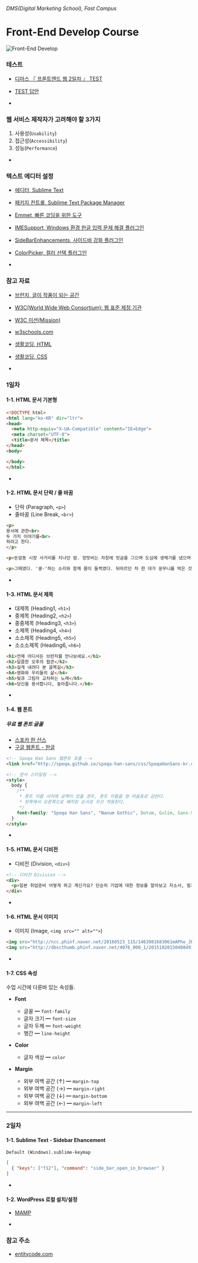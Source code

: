 ###### DMS(Digital Marketing School), Fast Campus
# Front-End Develop Course

![Front-End Develop](https://s-media-cache-ak0.pinimg.com/736x/df/ac/a1/dfaca128e49d957cfc0a1574d84e839d.jpg)

### 테스트

- [디마스 『 프론트엔드 웹 2일차 』 TEST](http://goo.gl/forms/vKj8mTWcbGA9JqJ03)
- [TEST 답안](https://docs.google.com/forms/d/1b-_TrvVgD_KIlxl3Wddi6uSwLeq2-2HwJKL8AbswJ04/viewform?entry.1667344800=%EB%8B%B5%EC%95%88&entry.1954690747=HTML%EC%9D%80+%EB%AC%B8%EC%84%9C%EC%9D%98+%EA%B3%A8%EA%B2%A9%EC%9D%84+%EA%B5%AC%EC%84%B1%ED%95%98%EB%8A%94+%EC%A0%81%EC%A0%88%ED%95%9C+%EC%9A%94%EC%86%8C%EB%A5%BC+%EC%9E%91%EC%84%B1%ED%95%98%EC%97%AC+%EB%AC%B8%EC%84%9C%EB%A5%BC+%EA%B5%AC%EC%A1%B0%ED%99%94%ED%95%9C%EB%8B%A4.&entry.1954690747=CSS%EB%8A%94+HTML+%EB%AC%B8%EC%84%9C%EC%97%90+%EC%8B%9C%EA%B0%81+%EB%94%94%EC%9E%90%EC%9D%B8%EC%9D%84+%EC%A0%81%EC%9A%A9%ED%95%98%EC%97%AC+%EC%82%AC%EC%9A%A9%EC%9E%90%EA%B0%80+%EC%BD%98%ED%85%90%EC%B8%A0%EB%A5%BC+%EC%9D%BD%EA%B3%A0+%EB%B3%B4%EA%B8%B0+%EC%89%BD%EB%8F%84%EB%A1%9D+%EA%B5%AC%EC%84%B1%ED%95%9C%EB%8B%A4.&entry.631126571=HTML+%EB%AC%B8%EC%84%9C%EB%A5%BC++%ED%91%9C%EC%A4%80+%EB%AA%A8%EB%93%9C%EB%A1%9C+%EB%8F%99%EC%9E%91+%ED%95%9C%EB%8B%A4.&entry.1992794266=lang+%EC%86%8D%EC%84%B1%EC%9D%80+%EB%AC%B8%EC%84%9C%EC%97%90%EC%84%9C+%ED%95%9C+%EB%B2%88%EB%A7%8C+%EC%82%AC%EC%9A%A9%EC%9D%B4+%EA%B0%80%EB%8A%A5%ED%95%98%EB%8B%A4.&entry.1992794266=lang+%EC%86%8D%EC%84%B1+%EB%98%90%EB%8A%94+language+%EC%86%8D%EC%84%B1%EC%9C%BC%EB%A1%9C+%EC%82%AC%EC%9A%A9%EB%90%9C%EB%8B%A4.&entry.1838079932=SVG+(Scalable+Vector+Graphic)&entry.1492371134=96+PPI&entry.764623325=%EC%83%89%EC%97%90%EB%A7%8C+%EC%9D%98%EC%A1%B4%ED%95%9C+%EA%B7%B8%EB%9E%98%ED%94%BD%EC%9D%80+%EC%8B%9C%EA%B0%81+%EC%9E%A5%EC%95%A0%EC%9D%B8%EC%97%90%EA%B2%8C+%EC%A0%95%ED%99%95%ED%95%9C+%EC%A0%95%EB%B3%B4%EB%A5%BC+%EC%9D%B8%EC%A7%80%EC%8B%9C%EC%BC%9C+%EC%A4%84+%EC%88%98+%EC%97%86%EB%8B%A4.&entry.99703796=16px&entry.1877237233=src&entry.1877237233=alt&entry.1182003709=6%EA%B0%9C&entry.266138912=%EC%A0%9C%EB%AA%A9(Headings)%EC%9D%80+%EB%8B%A8%EB%9D%BD+%EB%82%B4%EB%B6%80%EC%97%90+%ED%8F%AC%ED%95%A8%EB%90%98%EB%A9%B0+%EB%8B%A8%EB%9D%BD%EC%9D%98+%EC%A0%9C%EB%AA%A9%EC%9D%B4+%EB%90%9C%EB%8B%A4.&entry.452809078=Division.+'%EA%B5%AC%EC%97%AD'%EC%9D%B4%EB%9E%80+%EB%9C%BB%EC%9C%BC%EB%A1%9C+%ED%95%B4%EC%84%9D%ED%95%98%EB%A9%B4+%EB%90%98%EB%A9%B0,+%EA%B7%B8%EB%A3%B9%EC%9D%84+%EB%AA%A9%EC%A0%81%EC%9C%BC%EB%A1%9C+%EC%82%AC%EC%9A%A9%ED%95%A9%EB%8B%88%EB%8B%A4.%0A%ED%95%98%EC%A7%80%EB%A7%8C+%EC%9D%98%EB%AF%B8%EB%8A%94+%EA%B0%80%EC%A7%80%EC%A7%80+%EC%95%8A%EC%8A%B5%EB%8B%88%EB%8B%A4.&entry.732342003=font-color&entry.598726526=%EC%99%B8%EB%B6%80+%EC%97%AC%EB%B0%B1(%EA%B3%B5%EA%B0%84)%EC%9D%84+%EC%84%A4%EC%A0%95%ED%95%98%EB%8A%94+%EA%B2%83%EC%9D%B4%EB%A9%B0+%EA%B0%9D%EC%B2%B4%EC%99%80+%EA%B0%9D%EC%B2%B4+%EC%82%AC%EC%9D%B4+%EA%B0%84%EA%B2%A9%EC%9D%84+%EC%A1%B0%EC%A0%95%ED%95%A0+%EB%95%8C+%EC%82%AC%EC%9A%A9%ED%95%A9%EB%8B%88%EB%8B%A4.&entry.1091063847=Alternate+Text+%EB%8C%80%EC%B2%B4+%ED%85%8D%EC%8A%A4%ED%8A%B8.+%EC%9D%B4%EB%AF%B8%EC%A7%80%EA%B0%80+%EC%95%88+%EB%B3%B4%EC%9D%B4%EB%8A%94+%ED%99%98%EA%B2%BD%EC%97%90%EC%84%9C+%EB%8C%80%EC%B2%B4+%EB%82%B4%EC%9A%A9%EC%9D%84+%EC%A0%9C%EA%B3%B5%ED%95%B4%EC%95%BC+%ED%95%98%EA%B8%B0%EC%97%90+%EB%B0%98%EB%93%9C%EC%8B%9C+%EC%82%AC%EC%9A%A9%ED%95%9C%EB%8B%A4.&entry.1271355319=%ED%99%94%EB%A9%B4%EC%9D%98+80%25%EB%A5%BC+%ED%8F%AD%EC%9C%BC%EB%A1%9C+%EC%82%AC%EC%9A%A9%ED%95%98%EB%A9%B4+20%25%EA%B0%80+%EA%B3%B5%EA%B0%84%EC%9C%BC%EB%A1%9C+%EB%82%A8%EA%B2%8C+%EB%90%98%EB%8A%94%EB%8D%B0+%EC%9D%B4%EB%A5%BC+%EC%A2%8C/%EC%9A%B0+%EC%96%91%EC%AA%BD+%EB%B0%A9%ED%96%A5%EC%9C%BC%EB%A1%9C+%EC%9E%90%EB%8F%99+%EC%84%A4%EC%A0%95%ED%95%98%EB%A9%B4+%ED%99%94%EB%A9%B4+%EA%B0%80%EC%9A%B4%EB%8D%B0+%EB%B0%B0%EC%B9%98%EA%B0%80+%EB%90%9C%EB%8B%A4.)

-

### 웹 서비스 제작자가 고려해야 할 3가지

1. 사용성(`Usability`)
1. 접근성(`Accessibility`)
1. 성능(`Performance`)

-

### 텍스트 에디터 설정

- [에디터, Sublime Text](http://www.sublimetext.com/3)
- [패키지 컨트롤, Sublime Text Package Manager](https://packagecontrol.io/)
- [Emmet, 빠른 코딩을 위한 도구](http://emmet.io/)
- [IMESupport, Windows 환경 한글 입력 문제 해결 플러그인](https://packagecontrol.io/packages/IMESupport)
- [SideBarEnhancements, 사이드바 강화 플러그인](https://packagecontrol.io/packages/SideBarEnhancements)
- [ColorPicker, 컬러 선택 플러그인](https://packagecontrol.io/packages/ColorPicker)

-

### 참고 자료

- [브런치, 글이 작품이 되는 공간](https://brunch.co.kr/)
- [W3C(World Wide Web Consortium): 웹 표준 제정 기관](https://www.w3.org)
- [W3C 미션(Mission)](https://www.w3.org/Consortium/mission)
- [w3schools.com](http://w3schools.com)
- [생활코딩, HTML](http://opentutorials.org/course/2039)
- [생활코딩, CSS](http://opentutorials.org/course/45)

-

### 1일차

#### 1-1. HTML 문서 기본형

```html
<!DOCTYPE html>
<html lang="ko-KR" dir="ltr">
<head>
  <meta http-equiv="X-UA-Compatible" content="IE=Edge">
  <meta charset="UTF-8">
  <title>문서 제목</title>
</head>
<body>

</body>
</html>
```

-

#### 1-2. HTML 문서 단락 / 줄 바꿈

- 단락 (Paragraph, `<p>`)
- 줄바꿈 (Line Break, `<br>`)

```html
<p>
용서에 관한<br>
두 가지 이야기를<br>
하려고 한다.
</p>

<p>돈암동 시장 사거리를 지나던 밤. 장맛비는 차창에 빗금을 그으며 도심에 생채기를 냈으며, 물컹해진 신호등에선 과즙이 흘러내렸다. 아리랑 고개를 잔뜩 구부린 채 오르던 차량은 중턱에서 속도를 줄이곤, 허리를 한껏 폈다. 나도 하늘을 바라보았다. 기압골끼리 충돌한 자리엔 환란이 분분하게 떨어져, 세계는 물러지고 조금씩 삭아갔다. 비 오는 밤 상념이 짙어지는 것은, 세상이 발효된 때문은 아닐까.</p>

<p>그때였다. '쿵-'하는 소리와 함께 몸이 들썩였다. 뒤따르던 차 한 대가 꽁무니를 박은 것이다. 놀랄 것 없이 현장을 찍을 휴대폰만 챙겨 차에서 내렸다. 그리곤 허리에 손을 얹은 채 혀를 깨물어 난감한 표정을 취했다. 앞 유리창에 비친 또래의 남성은 하얀 셔츠를 말끔하게 입고 있었다. 그러나 운전석 문을 반쯤 열어둔 채 번잡스러운 몸짓을 이어갔고, 그것은 빗소리만큼 요란했다. 누군가 고삐 풀린 그의 시선을 봤다면, 분명 사건의 피해자로 여겼을 터이다.</p>
```

-

#### 1-3. HTML 문서 제목

- 대제목 (Heading1, `<h1>`)
- 중제목 (Heading2, `<h2>`)
- 중중제목 (Heading3, `<h3>`)
- 소제목 (Heading4, `<h4>`)
- 소소제목 (Heading5, `<h5>`)
- 소소소제목 (Heading6, `<h6>`)

```html
<h1>언제 어디서든 브런치를 만나보세요.</h1>
<h2>달콤한 오후의 팝콘</h2>
<h3>길게 내려다 본 골목길</h3>
<h4>영화와 우리들의 삶</h4>
<h5>빛과 그림자 교차하는 노래</h5>
<h6>당신을 용서합니다, 놓아줍니다.</h6>
```

-

#### 1-4. 웹 폰트

##### 무료 웹 폰트 글꼴

- [스포카 한 산스](http://spoqa.github.io/spoqa-han-sans/)
- [구글 웹폰트 - 한글](http://deminoth.github.io/google-font-kor/)

```html
<!-- Spoqa Han Sans 웹폰트 호출 -->
<link href="http://spoqa.github.io/spoqa-han-sans/css/SpoqaHanSans-kr.css" rel="stylesheet">

<!-- 문서 스타일링 -->
<style>
  body {
    /**
     * 폰트 이름 사이에 공백이 있을 경우, 폰트 이름을 쌍 따옴표로 감싼다.
     * 왼쪽에서 오른쪽으로 배치된 순서로 우선 적용된다.
     */
    font-family: "Spoqa Han Sans", "Nanum Gothic", Dotum, Gulim, Sans-Serif;
  }
</style>
```

-

#### 1-5. HTML 문서 디비전

- 디비전 (Division, `<div>`)

```html
<!-- 디비전 Division -->
<div>
  <p>일본 취업준비 어떻게 하고 계신가요? 단순히 기업에 대한 정보를 알아보고 자소서, 필기, 면접준비.. 여기서 그치는게 대부분 아닐까요? 그러나, 일본에 있는 학생들은 취업준비에 있어서 가장 중요한게 무엇이냐 물어 봤을때 절반 이상의 학생들은 자기분석(自己分析)라 대답할 거에요. 처음에 저는 오그라들게 무슨 자기분석이냐 라고 생각 했었지만, 실제로 취직 준비하면서 자기분석 없이는 자소서, 면접 등 어느 한군데에서 계속 구멍이 생겨 버리더라고요.</p>
</div>
```

-

#### 1-6. HTML 문서 이미지

- 이미지 (Image, `<img src="" alt="">`)

```html
<img src="http://ncc.phinf.naver.net/20160523_115/1463981683061mAPho_JPEG/4.jpg?type=w646" alt="덕혜옹주 돌사진">
<img src="http://dbscthumb.phinf.naver.net/4076_000_1/20151020150408491_JCO0BBK6U.jpg/ja85_19_i1.jpg?type=w276_fst_n&amp;wm=Y" alt="손목 터널 증후군">
```

-

#### 1-7. CSS 속성

수업 시간에 다룬바 있는 속성들.

- **Font**
  - 글꼴 ━ `font-family`
  - 글자 크기 ━ `font-size`
  - 글자 두께 ━ `font-weight`
  - 행간 ━ `line-height`

- **Color**
  - 글자 색상 ━ `color`

- **Margin**
  - 외부 여백 공간 (↑) ━ `margin-top`
  - 외부 여백 공간 (→) ━ `margin-right`
  - 외부 여백 공간 (↓) ━ `margin-bottom`
  - 외부 여백 공간 (←) ━ `margin-left`

---

### 2일차

#### 1-1. Sublime Text - Sidebar Ehancement

`Default (Windows).sublime-keymap`

```json
[
  { "keys": ["f12"], "command": "side_bar_open_in_browser" }
]

```

-

#### 1-2. WordPress 로컬 설치/설정

- [MAMP](https://www.mamp.info/en/downloads/)


-

### 참고 주소

- [entitycode.com](http://entitycode.com/)